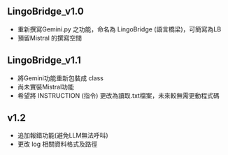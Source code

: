 ## LingoBridge_v1.0
- 重新撰寫Gemini.py 之功能，命名為 LingoBridge (語言橋梁)，可簡寫為LB
- 預留Mistral 的撰寫空間

## LingoBridge_v1.1
- 將Gemini功能重新包裝成 class
- 尚未實裝Mistral功能
- 希望將 INSTRUCTION (指令) 更改為讀取.txt檔案，未來較無需更動程式碼

## v1.2
- 追加報錯功能(避免LLM無法呼叫)
- 更改 log 相關資料格式及路徑
